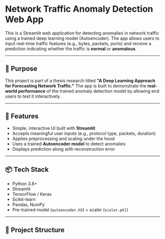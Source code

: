 # Network Traffic Anomaly Detection Web App

This is a Streamlit web application for detecting anomalies in network traffic using a trained deep learning model (Autoencoder). The app allows users to input real-time traffic features (e.g., bytes, packets, ports) and receive a prediction indicating whether the traffic is **normal** or **anomalous**.

---

## 🧠 Purpose

This project is part of a thesis research titled **"A Deep Learning Approach for Forecasting Network Traffic."** The app is built to demonstrate the **real-world performance** of the trained anomaly detection model by allowing end users to test it interactively.

---

## 🚀 Features

- Simple, interactive UI built with **Streamlit**
- Accepts meaningful user inputs (e.g., protocol type, packets, duration)
- Applies preprocessing and scaling under the hood
- Uses a trained **Autoencoder model** to detect anomalies
- Displays prediction along with reconstruction error

---

## 📦 Tech Stack

- Python 3.8+
- Streamlit
- TensorFlow / Keras
- Scikit-learn
- Pandas, NumPy
- Pre-trained model (`autoencoder.h5`) + scaler (`scaler.pkl`)

---

## 📁 Project Structure

